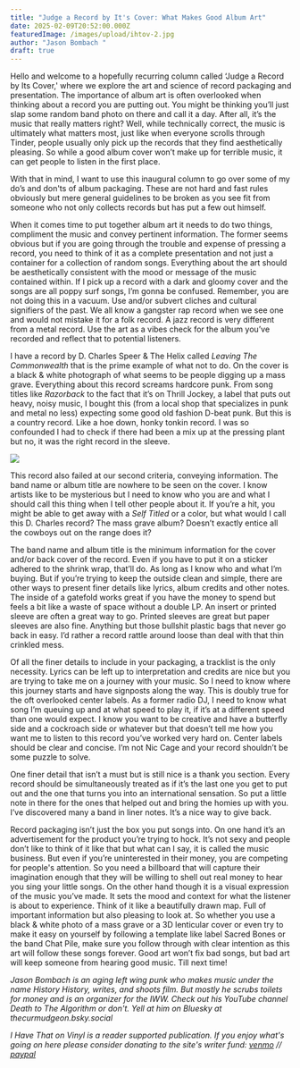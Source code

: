 ```yaml
---
title: "Judge a Record by It's Cover: What Makes Good Album Art"
date: 2025-02-09T20:52:00.000Z
featuredImage: /images/upload/ihtov-2.jpg
author: "Jason Bombach "
draft: true
---
```



Hello and welcome to a hopefully recurring column called ‘Judge a Record by Its Cover,' where we explore the art and science of record packaging and presentation. The importance of album art is often overlooked when thinking about a record you are putting out. You might be thinking you’ll just slap some random band photo on there and call it a day. After all, it’s the music that really matters right? Well, while technically correct, the music is ultimately what matters most, just like when everyone scrolls through Tinder, people usually only pick up the records that they find aesthetically pleasing. So while a good album cover won’t make up for terrible music, it can get people to listen in the first place.

With that in mind, I want to use this inaugural column to go over some of my do’s and don'ts of album packaging. These are not hard and fast rules obviously but mere general guidelines to be broken as you see fit from someone who not only collects records but has put a few out himself.

When it comes time to put together album art it needs to do two things, compliment the music and convey pertinent information. The former seems obvious but if you are going through the trouble and expense of pressing a record, you need to think of it as a complete presentation and not just a container for a collection of random songs. Everything about the art should be aesthetically consistent with the mood or message of the music contained within. If I pick up a record with a dark and gloomy cover and the songs are all poppy surf songs, I’m gonna be confused. Remember, you are not doing this in a vacuum. Use and/or subvert cliches and cultural signifiers of the past. We all know a gangster rap record when we see one and would not mistake it for a folk record. A jazz record is very different from a metal record. Use the art as a vibes check for the album you’ve recorded and reflect that to potential listeners.

I have a record by D. Charles Speer & The Helix called *Leaving The Commonwealth* that is the prime example of what not to do. On the cover is a black & white photograph of what seems to be people digging up a mass grave. Everything about this record screams hardcore punk. From song titles like *Razorback* to the fact that it’s on Thrill Jockey, a label that puts out heavy, noisy music, I bought this (from a local shop that specializes in punk and metal no less) expecting some good old fashion D-beat punk. But this is a country record. Like a hoe down, honky tonkin record. I was so confounded I had to check if there had been a mix up at the pressing plant but no, it was the right record in the sleeve.

![](/images/upload/ihtov-1.jpg)

This record also failed at our second criteria, conveying information. The band name or album title are nowhere to be seen on the cover. I know artists like to be mysterious but I need to know who you are and what I should call this thing when I tell other people about it. If you’re a hit, you might be able to get away with a *Self Titled* or a color, but what would I call this D. Charles record? The mass grave album? Doesn’t exactly entice all the cowboys out on the range does it?

The band name and album title is the minimum information for the cover and/or back cover of the record. Even if you have to put it on a sticker adhered to the shrink wrap, that’ll do. As long as I know who and what I’m buying. But if you’re trying to keep the outside clean and simple, there are other ways to present finer details like lyrics, album credits and other notes. The inside of a gatefold works great if you have the money to spend but feels a bit like a waste of space without a double LP. An insert or printed sleeve are often a great way to go. Printed sleeves are great but paper sleeves are also fine. Anything but those bullshit plastic bags that never go back in easy. I’d rather a record rattle around loose than deal with that thin crinkled mess.

Of all the finer details to include in your packaging, a tracklist is the only necessity. Lyrics can be left up to interpretation and credits are nice but you are trying to take me on a journey with your music. So I need to know where this journey starts and have signposts along the way. This is doubly true for the oft overlooked center labels. As a former radio DJ, I need to know what song I’m queuing up and at what speed to play it, if it’s at a different speed than one would expect. I know you want to be creative and have a butterfly side and a cockroach side or whatever but that doesn’t tell me how you want me to listen to this record you’ve worked very hard on. Center labels should be clear and concise. I’m not Nic Cage and your record shouldn’t be some puzzle to solve.

One finer detail that isn’t a must but is still nice is a thank you section. Every record should be simultaneously treated as if it’s the last one you get to put out and the one that turns you into an international sensation. So put a little note in there for the ones that helped out and bring the homies up with you. I’ve discovered many a band in liner notes. It’s a nice way to give back.

Record packaging isn’t just the box you put songs into. On one hand it’s an advertisement for the product you’re trying to hock. It’s not sexy and people don’t like to think of it like that but what can I say, it is called the music business. But even if you’re uninterested in their money, you are competing for people's attention. So you need a billboard that will capture their imagination enough that they will be willing to shell out real money to hear you sing your little songs. On the other hand though it is a visual expression of the music you’ve made. It sets the mood and context for what the listener is about to experience. Think of it like a beautifully drawn map. Full of important information but also pleasing to look at. So whether you use a black & white photo of a mass grave or a 3D lenticular cover or even try to make it easy on yourself by following a template like label Sacred Bones or the band Chat Pile, make sure you follow through with clear intention as this art will follow these songs forever. Good art won’t fix bad songs, but bad art will keep someone from hearing good music. Till next time!

*Jason Bombach is an aging left wing punk who makes music under the name History History, writes, and shoots film. But mostly he scrubs toilets for money and is an organizer for the IWW. Check out his YouTube channel Death to The Algorithm or don't. Yell at him on Bluesky at thecurmudgeon.bsky.social*

*I Have That on Vinyl is a reader supported publication. If you enjoy what's going on here please consider donating to the site's writer fund: [venmo](https://account.venmo.com/u/Michele-Catalano2659) // [paypal](https://www.paypal.com/paypalme/goingitaloneny?country.x=US&locale.x=en_US)*

